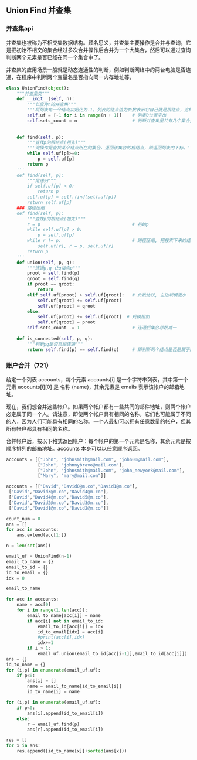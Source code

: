 ## Union Find 并查集


### 并查集api


并查集也被称为不相交集数据结构。顾名思义，并查集主要操作是合并与查询，它是把初始不相交的集合经过多次合并操作后合并为一个大集合，然后可以通过查询判断两个元素是否已经在同一个集合中了。

并查集的应用场景一般就是动态连通性的判断，例如判断网络中的两台电脑是否连通，在程序中判断两个变量名是否指向同一内存地址等。

```python
class UnionFind(object):
    """并查集类"""
    def __init__(self, n):
        """长度为n的并查集"""
        '''将列表每一个结点初始化为-1，列表的结点值为负数表示它自己就是根结点，这样做还有一个好处可以用-n表示自己的子结点的数量，下面的按规模优化中可以让结点数量小的树并到结点多的树上，提高find操作的效率。我们就选用这种方式来初始化。'''
        self.uf = [-1 for i in range(n + 1)]    # 列表0位置空出
        self.sets_count = n                     # 判断并查集里共有几个集合, 初始化默认互相独立
        
        
    def find(self, p):
        """查找p的根结点(祖先)"""
        '''询操作是查找某个结点所在的集合，返回该集合的根结点，即返回列表的下标。'''
        while self.uf[p]>=0:
            p = self.uf[p]
        return p
    '''
    def find(self, p):
        """尾递归"""
        if self.uf[p] < 0:
            return p
        self.uf[p] = self.find(self.uf[p])
        return self.uf[p]
    ### 路径压缩
    def find(self, p):
        """查找p的根结点(祖先)"""
        r = p                                   # 初始p
        while self.uf[p] > 0:
            p = self.uf[p]
        while r != p:                           # 路径压缩, 把搜索下来的结点祖先全指向根结点
            self.uf[r], r = p, self.uf[r]
        return p
    '''
    def union(self, p, q):
        """连通p,q 让q指向p"""
        proot = self.find(p)
        qroot = self.find(q)
        if proot == qroot:
            return
        elif self.uf[proot] > self.uf[qroot]:   # 负数比较, 左边规模更小
            self.uf[qroot] += self.uf[proot]
            self.uf[proot] = qroot
        else:
            self.uf[proot] += self.uf[qroot]  # 规模相加
            self.uf[qroot] = proot
        self.sets_count -= 1                    # 连通后集合总数减一
 
    def is_connected(self, p, q):
        """判断pq是否已经连通"""
        return self.find(p) == self.find(q)     # 即判断两个结点是否是属于同一个祖先
```

### 账户合并（721）


给定一个列表 accounts，每个元素 accounts[i] 是一个字符串列表，其中第一个元素 accounts[i][0] 是 名称 (name)，其余元素是 emails 表示该帐户的邮箱地址。

现在，我们想合并这些帐户。如果两个帐户都有一些共同的邮件地址，则两个帐户必定属于同一个人。请注意，即使两个帐户具有相同的名称，它们也可能属于不同的人，因为人们可能具有相同的名称。一个人最初可以拥有任意数量的帐户，但其所有帐户都具有相同的名称。

合并帐户后，按以下格式返回帐户：每个帐户的第一个元素是名称，其余元素是按顺序排列的邮箱地址。accounts 本身可以以任意顺序返回。


```python
accounts = [["John", "johnsmith@mail.com", "john00@mail.com"],
            ["John", "johnnybravo@mail.com"], 
            ["John", "johnsmith@mail.com", "john_newyork@mail.com"], 
            ["Mary", "mary@mail.com"]]

```

```python
accounts = [["David","David0@m.co","David1@m.co"],
 ["David","David3@m.co","David4@m.co"],
 ["David","David4@m.co","David5@m.co"],
 ["David","David2@m.co","David3@m.co"],
 ["David","David1@m.co","David2@m.co"]]
```

```python
count_num = 0
ans = []
for acc in accounts:
    ans.extend(acc[1:])

n = len(set(ans))

email_uf = UnionFind(n-1)
email_to_name = {}
email_to_id = {}
id_to_email = {}
idx = 0

email_to_name

for acc in accounts:
    name = acc[0]
    for i in range(1,len(acc)):
        email_to_name[acc[i]] = name
        if acc[i] not in email_to_id:
            email_to_id[acc[i]] = idx
            id_to_email[idx] = acc[i]
            #print(acc[i],idx)
            idx+=1
        if i > 1:
            email_uf.union(email_to_id[acc[i-1]],email_to_id[acc[i]])
ans = {}
id_to_name = {}
for (i,p) in enumerate(email_uf.uf):
    if p<0:
        ans[i] = []
        name = email_to_name[id_to_email[i]]
        id_to_name[i] = name

for (i,p) in enumerate(email_uf.uf):
    if p<0:
        ans[i].append(id_to_email[i])
    else:
        r = email_uf.find(p)
        ans[r].append(id_to_email[i])

res = []
for x in ans:
    res.append([id_to_name[x]]+sorted(ans[x]))
```

```python

```
